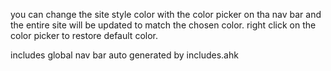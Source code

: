 you can change the site style color with the color picker on tha nav bar and the entire site will be updated to match the chosen color.
right click on the color picker to restore default color.

includes global nav bar auto generated by includes.ahk